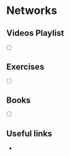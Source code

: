 # Networks

## Videos Playlist
- [ ] []()

## Exercises
- [ ] []()


## Books
- [ ] []()
 

## Useful links

- [ ]()


